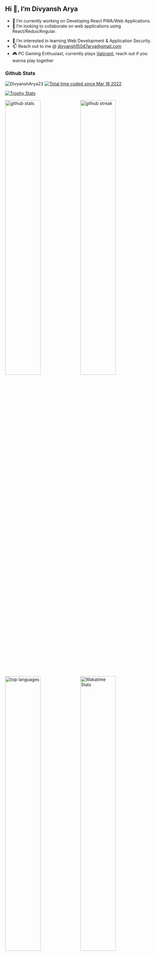 <!-- About Me -->

## Hi 👋, I’m Divyansh Arya

- 🔭 I’m currently working on Developing React PWA/Web Applications.
- 👯 I’m looking to collaborate on web applications using React/Redux/Angular.
<!-- - 🌱 I’m currently learning React Native. -->
- 👀 I’m interested in learning Web Development & Application Security.
- 📫 Reach out to me @ divyansh15047arya@gmail.com
- 🎮 PC Gaming Enthusiast, currently plays [Valorant](https://playvalorant.com/), reach out if you wanna play together

<!-- Guthub Stats -->
### Github Stats

<p>
<img src="https://komarev.com/ghpvc/?username=DivyanshArya23" alt="DivyanshArya23"/>
<a align="left" href="https://wakatime.com/@4c8ffe74-7692-4517-8b53-36c4713cd04a">
<img src="https://wakatime.com/badge/user/4c8ffe74-7692-4517-8b53-36c4713cd04a.svg" alt="Total time coded since Mar 18 2022" />
</a>
</p>

<!-- Trophy Stats -->

<a href="https://github.com/ryo-ma/github-profile-trophy"><img src="https://github-profile-trophy.vercel.app/?username=DivyanshArya23&theme=algolia" alt="Trophy Stats" /></a>

<p>
<!-- stats -->
<img float="left" width="48%" src="https://github-readme-stats.vercel.app/api?username=DivyanshArya23&theme=algolia&show_icons=true&count_private=true&locale=en" alt="github stats" />
<!-- streak -->
<img float="right" width="48%" src="https://github-readme-streak-stats.herokuapp.com/?user=DivyanshArya23&theme=algolia" alt="github streak" />
<!-- <img float="right" width ="48%" src="https://stormotion.io/blog/content/images/2018/12/developer.gif" alt="Developer Gif" /> -->
</p>
<img float="left" width="48%" src="https://github-readme-stats.vercel.app/api/top-langs/?username=DivyanshArya23&theme=algolia&count_private=true&hide=jupyter notebook&locale=en&layout=compact" alt="top languages" />
<img float="left" width ="48%" src="https://github-readme-stats.vercel.app/api/wakatime/?username=DivyanshArya23&theme=algolia&layout=compact" alt="Wakatime Stats" />

<!-- Languages & Tools -->

<!-- 

<img align="left" height="40px" width="35px" style="padding-right:10px;" alt="React"  src="https://cdn.jsdelivr.net/gh/devicons/devicon/icons/react/react-original.svg" />
<img align="left" height="40px" width="35px" style="padding-right:10px;" alt="Node.js"  src="https://cdn.jsdelivr.net/gh/devicons/devicon/icons/nodejs/nodejs-original.svg" />
<img align="left" height="40px" width="35px" style="padding-right:10px;" alt="MongoDB"  src="https://cdn.jsdelivr.net/gh/devicons/devicon/icons/mongodb/mongodb-original.svg" />
<img align="left" height="40px" width="35px" style="padding-right:10px;" alt="JavaScript"  src="https://cdn.jsdelivr.net/gh/devicons/devicon/icons/javascript/javascript-original.svg" />
<img align="left" height="40px" width="35px" style="padding-right:10px;" alt="HTML5"  src="https://cdn.jsdelivr.net/gh/devicons/devicon/icons/html5/html5-original.svg" />
<img align="left" height="40px" width="35px" style="padding-right:10px;" alt="CSS3"  src="https://cdn.jsdelivr.net/gh/devicons/devicon/icons/css3/css3-original.svg" />
<img align="left" height="40px" width="35px" style="padding-right:10px;" alt="Sass"  src="https://cdn.jsdelivr.net/gh/devicons/devicon/icons/sass/sass-original.svg" />
<img align="left" height="40px" width="35px" style="padding-right:10px;" alt="python" src="https://raw.githubusercontent.com/devicons/devicon/master/icons/python/python-original.svg" /> 
<img align="left" height="40px" width="35px" style="padding-right:10px;" alt="bootstrap" src="https://raw.githubusercontent.com/devicons/devicon/master/icons/bootstrap/bootstrap-plain-wordmark.svg" />
<!-- Tools -->
<!-- <img align="left" height="40px" width="35px" style="padding-right:10px;" alt="Visual Studio Code"  src="https://cdn.jsdelivr.net/gh/devicons/devicon/icons/vscode/vscode-original.svg" />
<img align="left" height="40px" width="35px" style="padding-right:10px;" alt="linux" src="https://raw.githubusercontent.com/devicons/devicon/master/icons/linux/linux-original.svg" />
<img align="left" height="40px" width="35px" style="padding-right:10px;" alt="Git"  src="https://cdn.jsdelivr.net/gh/devicons/devicon/icons/git/git-original.svg" />
<img align="left" height="40px" width="35px" style="padding-right:10px;" alt="GitHub" src="https://img.icons8.com/ios-glyphs/30/000000/github.png" />
<img align="left" height="40px" width="35px" style="padding-right:10px;" alt="bash" src="https://www.vectorlogo.zone/logos/gnu_bash/gnu_bash-icon.svg" />
<img align="left" height="40px" width="35px" style="padding-right:10px;" alt="postman" src="https://www.vectorlogo.zone/logos/getpostman/getpostman-icon.svg" /> -->

<!-- Connect With Me -->



<!-- <a href="https://www.linkedin.com/in/divyansharya" target="_blank">
<img align="left" width="32" alt="LinkedIn" src="https://img.icons8.com/fluency/48/000000/linkedin.png" />
</a>
<a href="mailto:divyansh15047arya@gmail.com" target="_blank">
<img align="left" width="32" alt="LinkedIn" src="https://img.icons8.com/color/344/gmail-new.png" />
</a>  -->
